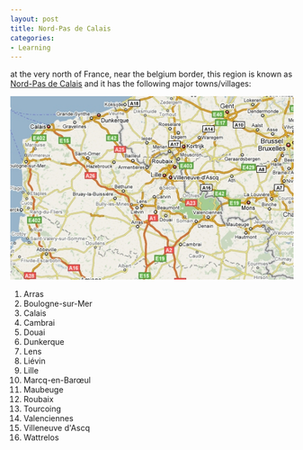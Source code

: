 ```yaml
---
layout: post
title: Nord-Pas de Calais
categories:
- Learning
---
```



at the very north of France, near the belgium border, this region is known as [Nord-Pas de Calais](http://en.wikipedia.org/wiki/Nord-Pas-de-Calais) and it has the following major towns/villages:

![](/img/calais_pas_nord_france.jpg)

1. Arras
2. Boulogne-sur-Mer
3. Calais
4. Cambrai
5. Douai
6. Dunkerque
7. Lens
8. Liévin
9. Lille
10. Marcq-en-Barœul
11. Maubeuge
12. Roubaix
13. Tourcoing
14. Valenciennes
15. Villeneuve d'Ascq
16. Wattrelos
